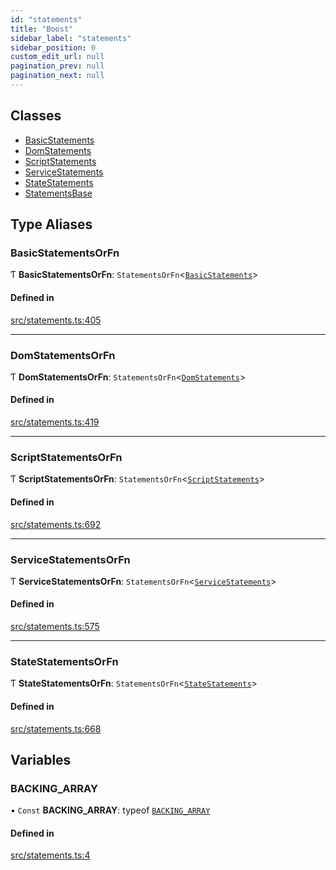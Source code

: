 ```yaml
---
id: "statements"
title: "Boost"
sidebar_label: "statements"
sidebar_position: 0
custom_edit_url: null
pagination_prev: null
pagination_next: null
---
```


## Classes

- [BasicStatements](../classes/statements.BasicStatements.md)
- [DomStatements](../classes/statements.DomStatements.md)
- [ScriptStatements](../classes/statements.ScriptStatements.md)
- [ServiceStatements](../classes/statements.ServiceStatements.md)
- [StateStatements](../classes/statements.StateStatements.md)
- [StatementsBase](../classes/statements.StatementsBase.md)

## Type Aliases

### BasicStatementsOrFn

Ƭ **BasicStatementsOrFn**: `StatementsOrFn`<[`BasicStatements`](../classes/statements.BasicStatements.md)\>

#### Defined in

[src/statements.ts:405](https://github.com/yolmio/boost/blob/b239488/src/statements.ts#L405)

___

### DomStatementsOrFn

Ƭ **DomStatementsOrFn**: `StatementsOrFn`<[`DomStatements`](../classes/statements.DomStatements.md)\>

#### Defined in

[src/statements.ts:419](https://github.com/yolmio/boost/blob/b239488/src/statements.ts#L419)

___

### ScriptStatementsOrFn

Ƭ **ScriptStatementsOrFn**: `StatementsOrFn`<[`ScriptStatements`](../classes/statements.ScriptStatements.md)\>

#### Defined in

[src/statements.ts:692](https://github.com/yolmio/boost/blob/b239488/src/statements.ts#L692)

___

### ServiceStatementsOrFn

Ƭ **ServiceStatementsOrFn**: `StatementsOrFn`<[`ServiceStatements`](../classes/statements.ServiceStatements.md)\>

#### Defined in

[src/statements.ts:575](https://github.com/yolmio/boost/blob/b239488/src/statements.ts#L575)

___

### StateStatementsOrFn

Ƭ **StateStatementsOrFn**: `StatementsOrFn`<[`StateStatements`](../classes/statements.StateStatements.md)\>

#### Defined in

[src/statements.ts:668](https://github.com/yolmio/boost/blob/b239488/src/statements.ts#L668)

## Variables

### BACKING\_ARRAY

• `Const` **BACKING\_ARRAY**: typeof [`BACKING_ARRAY`](statements.md#backing_array)

#### Defined in

[src/statements.ts:4](https://github.com/yolmio/boost/blob/b239488/src/statements.ts#L4)
